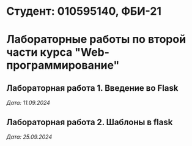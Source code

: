 # Студент: 010595140, ФБИ-21

# Лабораторные работы по второй части курса "Web-программирование"

## Лабораторная работа 1. Введение во Flask

*Дата: 11.09.2024*

## Лабораторная работа 2. Шаблоны в flask

*Дата: 25.09.2024*
